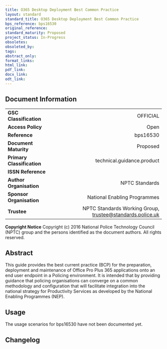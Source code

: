 ```yaml
---
title: O365 Desktop Deployment Best Common Practice
layout: standard
standard_title: O365 Desktop Deployment Best Common Practice
bps_reference: bps16530
original_reference: 
standard_maturity: Proposed
project_status: In-Progress
obsoletes: 
obsoleted_by: 
tags: 
abstract_only:
format_links:
html_link: 
pdf_link: 
docx_link: 
odt_link: 
---
```

## Document Information

|||
| :------- | ------: |
| **GSC Classification**     | OFFICIAL |
| **Access Policy**          | Open |
| **Reference**              | bps16530  |
| **Document Maturity**      | Proposed |
| **Primary Classification** | technical.guidance.product |
| **ISSN Reference**         |  |
| **Author Organisation**    |NPTC Standards|
| **Sponsor Organisation**   |National Enabling Programmes|
| **Trustee**                | NPTC Standards Working Group, <a href="mailto:trustee@standards.police.uk?subject=bps16530 O365 Desktop Deployment Best Common Practice">trustee@standards.police.uk |

**Copyright Notice**
Copyright (c) 2016 National Police Technology Council (NPTC) group and the persons identified as the document authors. All rights reserved.

## Abstract
This guide provides the best current practice (BCP) for the preparation, deployment and maintenance of Office Pro Plus 365 applications onto an end user endpoint in a Policing environment.
    It is intended that by providing guidance that policing organisations can converge on a common methodology and configuration that will facilitate integration into the national strategy for Productivity Services as developed by the National Enabling Programmes (NEP).
        
## Usage
The usage scenarios for bps16530 have not been documented yet.

## Changelog

